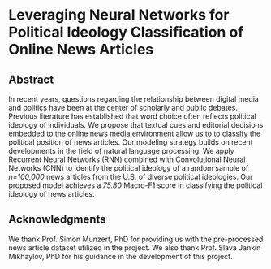 # Leveraging Neural Networks for Political Ideology Classification of Online News Articles 

## Abstract 

In recent years, questions regarding the relationship between digital media and politics have been at the center of scholarly and public debates. Previous literature has established that word choice often reflects political ideology of individuals. We propose that textual cues and editorial decisions embedded to the online news media environment allow us to to classify the political position of news articles. Our modeling strategy builds on recent developments in the field of natural language processing. We apply Recurrent Neural Networks (RNN) combined with Convolutional Neural Networks (CNN) to identify the political ideology of a random sample of *n=100,000* news articles from the U.S. of diverse political ideologies. Our proposed model achieves a *75.80* Macro-F1 score in classifying the political ideology of news articles.

## Acknowledgments

We thank Prof. Simon Munzert, PhD for providing us with the pre-processed news article dataset utilized in the project. We also thank Prof. Slava Jankin Mikhaylov, PhD for his guidance in the development of this project.
